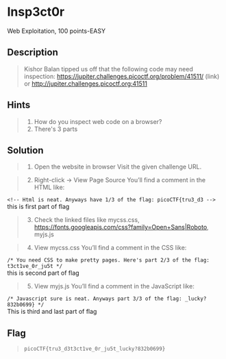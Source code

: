 # Insp3ct0r
Web Exploitation, 100 points-EASY

## Description
>Kishor Balan tipped us off that the following code may need inspection: https://jupiter.challenges.picoctf.org/problem/41511/ (link) or http://jupiter.challenges.picoctf.org:41511

## Hints
>1. How do you inspect web code on a browser?
>2. There's 3 parts

## Solution
> 1. Open the website in browser
Visit the given challenge URL.

>2. Right-click → View Page Source
You’ll find a comment in the HTML like:

``` <!-- Html is neat. Anyways have 1/3 of the flag: picoCTF{tru3_d3 --> ```   
this is first part of flag

>3.  Check the linked files
like mycss.css, https://fonts.googleapis.com/css?family=Open+Sans|Roboto, myjs.js

>4. View mycss.css
You’ll find a comment in the CSS like:

``` /* You need CSS to make pretty pages. Here's part 2/3 of the flag: t3ct1ve_0r_ju5t */ ```  
this is second part of flag

>5. View myjs.js
You’ll find a comment in the JavaScript like:

``` /* Javascript sure is neat. Anyways part 3/3 of the flag: _lucky?832b0699} */ ```  
This is third and last part of flag

## Flag
> ```picoCTF{tru3_d3t3ct1ve_0r_ju5t_lucky?832b0699}```


